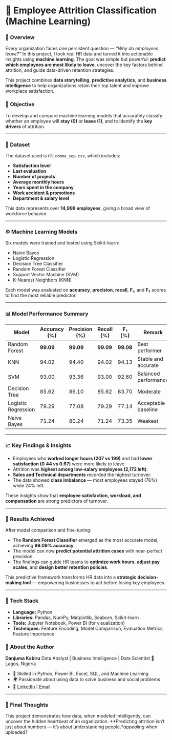 
# 🧠 Employee Attrition Classification (Machine Learning)

### 📘 Overview

Every organization faces one persistent question — *“Why do employees leave?”*
In this project, I took real HR data and turned it into actionable insights using **machine learning**. The goal was simple but powerful: **predict which employees are most likely to leave**, uncover the key factors behind attrition, and guide data-driven retention strategies.

This project combines **data storytelling**, **predictive analytics**, and **business intelligence** to help organizations retain their top talent and improve workplace satisfaction.


### 🎯 Objective

To develop and compare machine learning models that accurately classify whether an employee will **stay (0)** or **leave (1)**, and to identify the **key drivers** of attrition.

---

### 🧩 Dataset

The dataset used is `HR_comma_sep.csv`, which includes:

* **Satisfaction level**
* **Last evaluation**
* **Number of projects**
* **Average monthly hours**
* **Years spent in the company**
* **Work accident & promotions**
* **Department & salary level**

This data represents over **14,999 employees**, giving a broad view of workforce behavior.

---

### ⚙️ Machine Learning Models

Six models were trained and tested using Scikit-learn:

* Naive Bayes
* Logistic Regression
* Decision Tree Classifier
* Random Forest Classifier
* Support Vector Machine (SVM)
* K-Nearest Neighbors (KNN)

Each model was evaluated on **accuracy**, **precision**, **recall**, **F₁**, and **F₂** scores to find the most reliable predictor.

---

### 📊 Model Performance Summary

| Model               | Accuracy (%) | Precision (%) | Recall (%) | F₁ (%)    | Remark               |
| ------------------- | ------------ | ------------- | ---------- | --------- | -------------------- |
| Random Forest       | **99.09**    | **99.09**     | **99.09**  | **99.08** | Best performer       |
| KNN                 | 94.02        | 94.40         | 94.02      | 94.13     | Stable and accurate  |
| SVM                 | 93.00        | 93.36         | 93.00      | 92.60     | Balanced performance |
| Decision Tree       | 85.62        | 86.10         | 85.62      | 83.70     | Moderate             |
| Logistic Regression | 79.29        | 77.08         | 79.29      | 77.14     | Acceptable baseline  |
| Naive Bayes         | 71.24        | 80.24         | 71.24      | 73.35     | Weakest              |

---

### 📈 Key Findings & Insights

* Employees who **worked longer hours (207 vs 199)** and had **lower satisfaction (0.44 vs 0.67)** were more likely to leave.
* Attrition was **highest among low-salary employees (2,172 left)**.
* **Sales and Technical departments** recorded the highest turnover.
* The data showed **class imbalance** — most employees stayed (76%) while 24% left.

These insights show that **employee satisfaction, workload, and compensation** are strong predictors of turnover.

---

### 🚀 Results Achieved

After model comparison and fine-tuning:

* The **Random Forest Classifier** emerged as the most accurate model, achieving **99.09% accuracy**.
* The model can now **predict potential attrition cases** with near-perfect precision.
* The findings can guide HR teams to **optimize work hours**, **adjust pay scales**, and **design better retention policies**.

This predictive framework transforms HR data into a **strategic decision-making tool** — empowering businesses to act before losing key employees.

---

### 🧰 Tech Stack

* **Language:** Python
* **Libraries:** Pandas, NumPy, Matplotlib, Seaborn, Scikit-learn
* **Tools:** Jupyter Notebook, Power BI (for visualization)
* **Techniques:** Feature Encoding, Model Comparison, Evaluation Metrics, Feature Importance


### 🧠 About the Author

**Danjuma Kabiru**
Data Analyst | Business Intelligence | Data Scientist
📍 Lagos, Nigeria

* 💼 Skilled in Python, Power BI, Excel, SQL, and Machine Learning
* 🌍 Passionate about using data to solve business and social problems
* 🔗 [LinkedIn](#) | [Email](#)

---

### 🏁 Final Thoughts

This project demonstrates how data, when modeled intelligently, can uncover the hidden heartbeat of an organization.
**Predicting attrition isn’t just about numbers — it’s about understanding people.**appealing* when uploaded?

